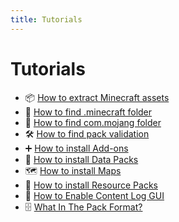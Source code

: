 ```yaml
---
title: Tutorials
---
```


# Tutorials

- :package: [How to extract Minecraft assets](/tutorials/how-to-extract-minecraft-assets.md)
- :open_file_folder: [How to find .minecraft folder](/tutorials/how-to-find-minecraft-folder.md)
- :open_file_folder: [How to find com.mojang folder](/tutorials/how-to-find-com.mojang-folder.md)
- :hammer_and_wrench: [How to find pack validation](/tutorials/how-to-find-pack-validation.md)
- :heavy_plus_sign: [How to install Add-ons](/tutorials/how-to-install-addons.md)
- :file_folder: [How to install Data Packs](/tutorials/how-to-install-data-packs.md)
- :world_map: [How to install Maps](/tutorials/how-to-install-maps.md)
- :evergreen_tree: [How to install Resource Packs](/tutorials/how-to-install-texture-packs.md)
- :file_folder: [How to Enable Content Log GUI](/tutorials/how-to-enable-log-gui.md)
- :file_cabinet: [What In The Pack Format?](/tutorials/what-in-the-pack-format.md)
